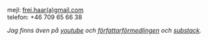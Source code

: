 mejl: [frej.haar(a)gmail.com](mailto:frej.haar@gmail.com) <br> telefon: +46 709 65 66 38 </b>
</p>
<p> 
    <i>Jag finns även på <a href="https://www.youtube.com/channel/UC2s2s3xzblnpZvomksmn-lA">youtube</a> och <a href="https://forfattarformedling.se/forfattare/frej-haar-1/">författarförmedlingen</a> och <a href="https://frojdenfrojdenfrojden.substack.com">substack</a>.</i>
